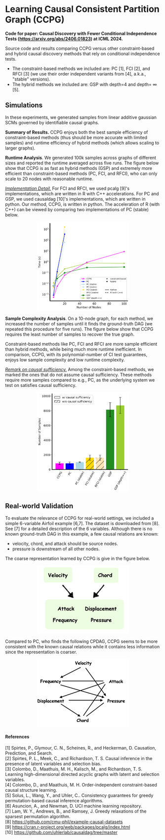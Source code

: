 # Learning Causal Consistent Partition Graph (CCPG)
**Code for paper: Causal Discovery with Fewer Conditional Independence Tests (https://arxiv.org/abs/2406.01823) at ICML 2024.**


Source code and results comparing CCPG versus other constraint-based and hybrid causal discovery methods that rely on conditional independence tests. 
- The constraint-based methods we included are: PC [1], FCI [2], and RFCI [3] (we use their order independent variants from [4], a.k.a., "stable" versions).
- The hybrid methods we included are: GSP with depth=4 and depth= $\infty$ [5].

## Simulations
In these experiments, we generated samples from linear additive gaussian SCMs governed by identifiable causal graphs. 

**Summary of Results.** CCPG enjoys both the best sample efficiency of constraint-based methods (thus should be more accurate with limited samples) and runtime efficiency of hybrid methods (which allows scaling to larger graphs).

**Runtime Analysis**. We generated 100k samples across graphs of different sizes and reported the runtime averaged across five runs. The figure below show that CCPG is as fast as hybrid methods (GSP) and extremely more efficient than constraint-based methods (PC, FCI, and RFCI), who can only scale to 20 nodes with reasonable runtime.

<ins>_Implementation Detail._</ins> For FCI and RFCI, we used pcalg [9]'s implementations, which are written in R with C++ accelerations. For PC and GSP, we used causaldag [10]'s implementations, which are written in python. Our method, CCPG, is written in python. The acceleration of R (with C++) can be viewed by comparing two implementations of PC (stable) below. 

<p align="center">
  <img src="figures/runtime.png" width="300">
</p>

**Sample Complexity Analysis**. On a 10-node graph, for each method, we increased the number of samples until it finds the ground-truth DAG (we repeated this procedure for five runs). The figure below show that CCPG requires the least number of samples to recover the true graph. 

Constraint-based methods like PC, FCI and RFCI are more sample efficient than hybrid methods, while being much more runtime inefficient. In comparison, CCPG, with its polynomial-number of CI test guarantees, enjoys low sample complexity and low runtime complexity.

<ins>_Remark on causal sufficiency._</ins> Among the constraint-based methods, we marked the ones that do not assume causal sufficiency. These methods require more samples compared to e.g., PC, as the underlying system we test on satisfies causal sufficiency.

<p align="center">
<img src="figures/nsample.png" width="300">
</p>


## Real-world Validation
To evaluate the relevance of CCPG for real-world settings, we included a simple 6-variable Airfoil example [6,7]. The dataset is downloaded from [8]. See [7] for a detailed description of the 6 variables. Although there is no known ground-truth DAG in this example, a few causal relations are known:
- velocity, chord, and attack should be source nodes.
- pressure is downstream of all other nodes.

The coarse representation learned by CCPG is give in the figure below.
<p align="center">
<img src="figures/ccpg.png" width="300">
</p>


Compared to PC, who finds the following CPDAG, CCPG seems to be more consistent with the known causal relations while it contains less information since the representation is coarser.
<p align="center">
<img src="figures/pc.png" width="300">
</p>


#### References
[1] Spirtes, P., Glymour, C. N., Scheines, R., and Heckerman, D. Causation, Prediction, and Search.\
[2] Spirtes, P. L., Meek, C., and Richardson, T. S. Causal inference in the presence of latent variables and selection bias.\
[3] Colombo, D., Maathuis, M. H., Kalisch, M., and Richardson, T. S. Learning high-dimensional directed acyclic graphs with latent and selection variables.\
[4] Colombo, D., and Maathuis, M. H. Order-independent constraint-based causal structure learning.\
[5] Solus, L., Wang, Y., and Uhler, C.. Consistency guarantees for greedy permutation-based causal inference algorithms.\
[6] Asuncion, A., and Newman, D. UCI machine learning repository. \
[7] Lam, W. Y., Andrews, B., and Ramsey, J. Greedy relaxations of the sparsest permutation algorithm. \
[8] https://github.com/cmu-phil/example-causal-datasets \
[9] https://cran.r-project.org/web/packages/pcalg/index.html \
[10] https://github.com/uhlerlab/causaldag/tree/master
